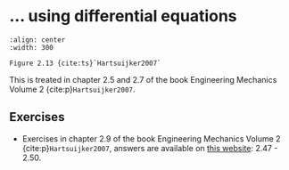 ```{index} Displacements truss structures; using differential equations
```
# ... using differential equations

```{figure} ./ode_data/image.png
:align: center
:width: 300

Figure 2.13 {cite:ts}`Hartsuijker2007`
```

This is treated in chapter 2.5 and 2.7 of the book Engineering Mechanics Volume 2 {cite:p}`Hartsuijker2007`.

## Exercises
- Exercises in chapter 2.9 of the book Engineering Mechanics Volume 2 {cite:p}`Hartsuijker2007`, answers are available on [this website](https://icozct.tudelft.nl/TUD_CT/bookanswers/vol2/Chapter2/): 2.47 - 2.50.